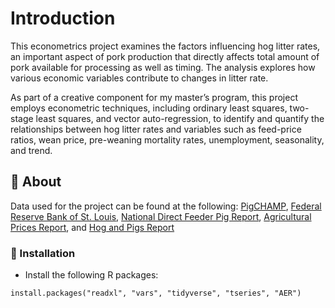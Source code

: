 # Introduction
This econometrics project examines the factors influencing hog litter rates, an important aspect of pork production that directly affects total amount of pork available for processing as well as timing. 
The analysis explores how various economic variables contribute to changes in litter rate. 

As part of a creative component for my master’s program, this project employs econometric techniques, including ordinary least squares, two-stage least squares, and vector auto-regression, to 
identify and quantify the relationships between hog litter rates and variables such as feed-price ratios, wean price, pre-weaning mortality rates, unemployment, seasonality, and trend. 

##  :beginner: About
Data used for the project can be found at the following: [PigCHAMP](https://www.pigchamp.com/), [Federal Reserve Bank of St. Louis](https://fred.stlouisfed.org/series/UNRATE), 
[National Direct Feeder Pig Report](https://usda.library.cornell.edu/concern/publications/t435gc99f?locale=en), [Agricultural Prices Report](https://usda.library.cornell.edu/concern/publications/c821gj76b), and
[Hog and Pigs Report](https://usda.library.cornell.edu/concern/publications/rj430453j?locale=en)

###  :electric_plug: Installation
- Install the following R packages:

```
install.packages("readxl", "vars", "tidyverse", "tseries", "AER")
```
